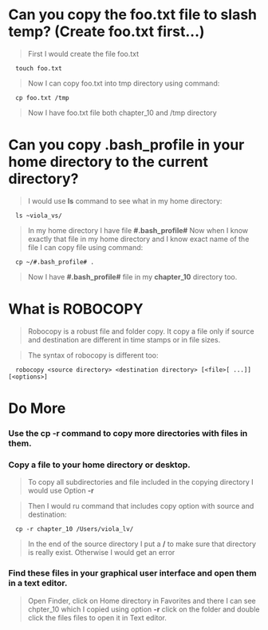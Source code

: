 # Can you copy the foo.txt file to slash temp?  (Create foo.txt first...)
> First I would create the file foo.txt

      touch foo.txt
      
>  Now I can copy foo.txt into tmp directory using command:

      cp foo.txt /tmp

> Now I have foo.txt file both chapter_10 and /tmp directory

# Can you copy .bash_profile in your home directory to the current directory?
> I would use **ls** command to see what in my home directory:

      ls ~viola_vs/
      
> In my home directory I have file **#.bash_profile#** 
> Now when I know exactly that file in my home directory and I know exact name of the file I can copy file using command:

      cp ~/#.bash_profile# .

> Now I have **#.bash_profile#** file in my **chapter_10** directory too.

# What is ROBOCOPY
> Robocopy is a robust file and folder copy. It copy a file only if source and destination are different in time stamps or in file sizes.

> The syntax of robocopy is different too:

      robocopy <source directory> <destination directory> [<file>[ ...]] [<options>]

# Do More
### Use the cp -r command to copy more directories with files in them.
### Copy a file to your home directory or desktop.
> To copy all subdirectories and file included in the copying directory I would use Option **-r**

> Then I would ru command that includes copy option with source and destination:

      cp -r chapter_10 /Users/viola_lv/
      
> In the end of the source directory I put a **/** to make sure that directory is really exist. Otherwise I would get an error

### Find these files in your graphical user interface and open them in a text editor.
> Open Finder, click on Home directory in Favorites and there I can see chpter_10 which I copied using option **-r**
> click on the folder and double click the files files to open it in Text editor. 
